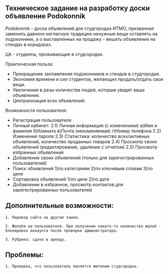 ## Техническое задание на разработку доски объявление Podokonnik
Podokonnik - доска объявлений для студгородка ИТМО, призванная заменить давнюю негласную традицию ненужные вещи оставлять на подоконнике, а о выставленных на продажу - вешать объявление на стендах в коридорах.

ЦА - студенты, проживающие в студгородке.

Практическая польза:

  * Прекращение захламления подоконников и стендов в студгородке.
  * Экономия времени и сил студентов, желающих продать/отдать свои вещи.
  * Увеличение в разы количества людей, которые увидят ваше объявление.
  * Централизация всех объявлений.


Возможности пользователя:

  * Регистрация пользователя
  * Личный кабинет:
      2.1) Личная информация (с изменением)
        а)Имя и фамилия
        б)Комната
        в)Почта (неизменяемая)
        г)Номер телефона
      2.2) Изменение пароля
      2.3) Статистика: количество всех/активных объявлений, количество проданных товаров
      2.4) Просмотр своих объявлений (редактирование, удаление с отчетом)
      2.5) Просмотр избранных объявлений
  * Добавление своих объявлений (только для зарегистрированных пользователей)
  * Поиск объявлений
      1)по категориям
      2)по ключевым словам
      3)по цене
  * Сортировка объявлений
      1)по цене
      2)по дате
  * Добавление в избранное, просмотр контактов для зарегестрированных пользователей

## Дополнительные возможности:

    1. Перевод сайта на другие языки.

    2. Жалоба на пользователя. При получении какого-то количества жалоб - блокировка аккаунта после проверки администратора.

    3. Рубрика: сдача в аренду. 


## Проблемы:

    1. Проверка, что пользователь является жителем студгородка.
